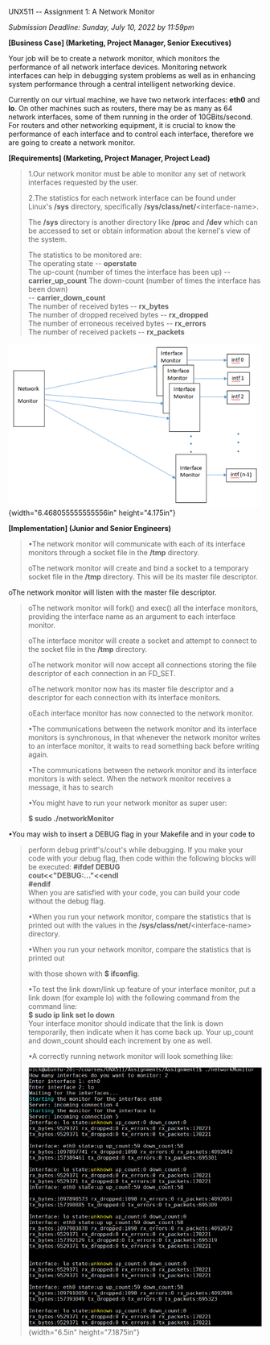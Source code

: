 UNX511 -- Assignment 1: A Network Monitor

*Submission Deadline: Sunday, July 10, 2022 by 11:59pm*

**[Business Case] (Marketing, Project Manager, Senior Executives)**

Your job will be to create a network monitor, which monitors the
performance of all network interface devices. Monitoring network
interfaces can help in debugging system problems as well as in enhancing
system performance through a central intelligent networking device.

Currently on our virtual machine, we have two network interfaces:
**eth0** and **lo**. On other machines such as routers, there may be as
many as 64 network interfaces, some of them running in the order of
10GBits/second. For routers and other networking equipment, it is
crucial to know the performance of each interface and to control each
interface, therefore we are going to create a network monitor.

**[Requirements] (Marketing, Project Manager, Project Lead)**

> 1.Our network monitor must be able to monitor any set of network
> interfaces requested by the user.
>
> 2.The statistics for each network interface can be found under\
> Linux's **/sys** directory, specifically
> **/sys/class/net/**\<interface-name\>.
>
> The **/sys** directory is another directory like **/proc** and
> **/dev** which can be accessed to set or obtain information about the
> kernel\'s view of the system.
>
> The statistics to be monitored are:\
> The operating state -- **operstate**\
> The up-count (number of times the interface has been up) --
> **carrier_up_count** The down-count (number of times the interface has
> been down)\
> -- **carrier_down_count**\
> The number of received bytes -- **rx_bytes**\
> The number of dropped received bytes -- **rx_dropped**\
> The number of erroneous received bytes -- **rx_errors**\
> The number of received packets -- **rx_packets**

![](readme_src/media/image1.png){width="6.468055555555556in"
height="4.175in"}

**[Implementation] (Junior and Senior Engineers)**

> •The network monitor will communicate with each of its interface
> monitors through a socket file in the **/tmp** directory.
>
> oThe network monitor will create and bind a socket to a temporary
> socket file in the **/tmp** directory. This will be its master file
> descriptor.

oThe network monitor will listen with the master file descriptor.

> oThe network monitor will fork() and exec() all the interface
> monitors, providing the interface name as an argument to each
> interface monitor.
>
> oThe interface monitor will create a socket and attempt to connect to
> the socket file in the **/tmp** directory.
>
> oThe network monitor will now accept all connections storing the file
> descriptor of each connection in an FD_SET.
>
> oThe network monitor now has its master file descriptor and a
> descriptor for each connection with its interface monitors.
>
> oEach interface monitor has now connected to the network monitor.
>
> •The communications between the network monitor and its interface
> monitors is synchronous, in that whenever the network monitor writes
> to an interface monitor, it waits to read something back before
> writing again.
>
> •The communications between the network monitor and its interface
> monitors is with select. When the network monitor receives a message,
> it has to search
>
> •You might have to run your network monitor as super user:
>
> **\$ sudo ./networkMonitor**

•You may wish to insert a DEBUG flag in your Makefile and in your code
to

> perform debug printf's/cout's while debugging. If you make your code
> with your debug flag, then code within the following blocks will be
> executed: **\#ifdef DEBUG**\
> **cout\<\<\"DEBUG:\...\"\<\<endl**\
> **\#endif**\
> When you are satisfied with your code, you can build your code without
> the debug flag.
>
> •When you run your network monitor, compare the statistics that is
> printed out with the values in the
> **/sys/class/net/**\<interface-name\> directory.
>
> •When you run your network monitor, compare the statistics that is
> printed out
>
> with those shown with **\$ ifconfig**.
>
> •To test the link down/link up feature of your interface monitor, put
> a link down (for example lo) with the following command from the
> command line:\
> **\$ sudo ip link set lo down**\
> Your interface monitor should indicate that the link is down
> temporarily, then indicate when it has come back up. Your up_count and
> down_count should each increment by one as well.
>
> •A correctly running network monitor will look something like:
>
> ![](readme_src/media/image2.png){width="6.5in"
> height="7.1875in"}
